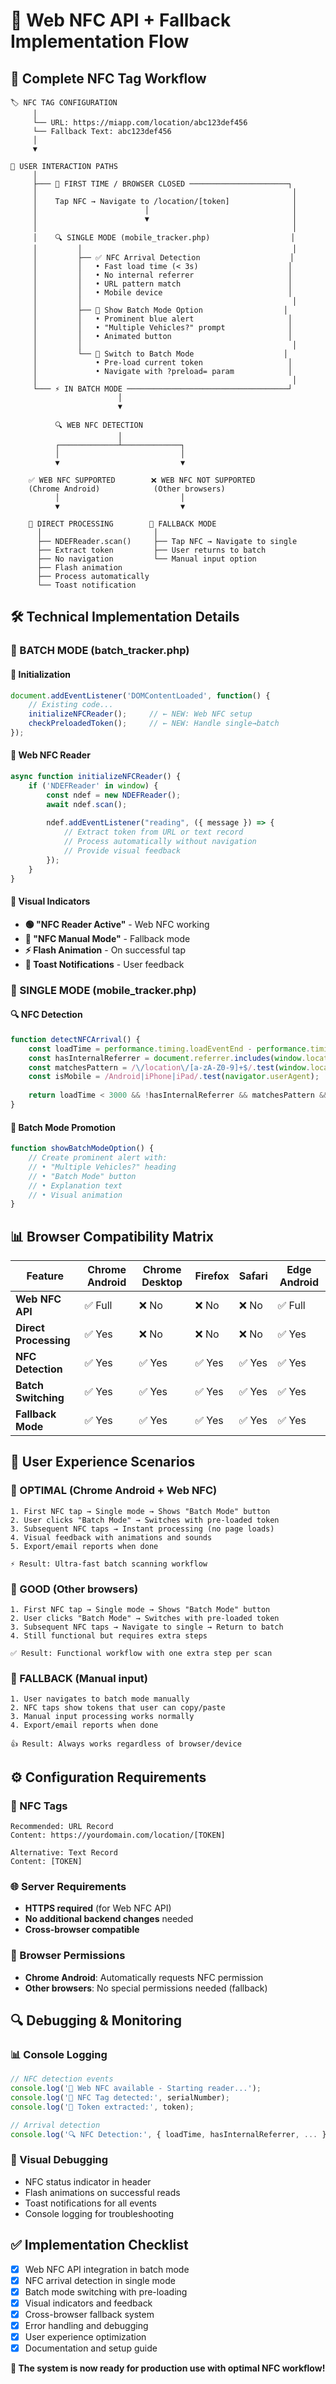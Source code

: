 # 🚀 Web NFC API + Fallback Implementation Flow

## 📱 Complete NFC Tag Workflow

```
🏷️ NFC TAG CONFIGURATION
     │
     └── URL: https://miapp.com/location/abc123def456
     └── Fallback Text: abc123def456
     │
     ▼
     
🔀 USER INTERACTION PATHS
     │
     ├─── 📱 FIRST TIME / BROWSER CLOSED ──────────────────────┐
     │                                                         │
     │    Tap NFC → Navigate to /location/[token]              │
     │                        │                                │
     │                        ▼                                │
     │                                                         │
     │    🔍 SINGLE MODE (mobile_tracker.php)                  │
     │         │                                               │
     │         ├── ✅ NFC Arrival Detection                    │
     │         │   • Fast load time (< 3s)                    │
     │         │   • No internal referrer                     │
     │         │   • URL pattern match                        │
     │         │   • Mobile device                            │
     │         │                                               │
     │         ├── 🎨 Show Batch Mode Option                  │
     │         │   • Prominent blue alert                     │
     │         │   • "Multiple Vehicles?" prompt              │
     │         │   • Animated button                          │
     │         │                                               │
     │         └── 🔄 Switch to Batch Mode                    │
     │             • Pre-load current token                   │
     │             • Navigate with ?preload= param            │
     │                                                         │
     └─── ⚡ IN BATCH MODE ────────────────────────────────────┘
                        │
                        ▼
                        
          🔍 WEB NFC DETECTION
                        │
          ┌─────────────┴─────────────┐
          │                           │
          ▼                           ▼
          
    ✅ WEB NFC SUPPORTED        ❌ WEB NFC NOT SUPPORTED
    (Chrome Android)            (Other browsers)
          │                           │
          ▼                           ▼
          
    🎯 DIRECT PROCESSING        🔄 FALLBACK MODE
      │                         │
      ├── NDEFReader.scan()     ├── Tap NFC → Navigate to single
      ├── Extract token         ├── User returns to batch
      ├── No navigation         └── Manual input option
      ├── Flash animation       
      ├── Process automatically 
      └── Toast notification    
```

## 🛠️ Technical Implementation Details

### **🔵 BATCH MODE (batch_tracker.php)**

#### **🚀 Initialization**
```javascript
document.addEventListener('DOMContentLoaded', function() {
    // Existing code...
    initializeNFCReader();     // ← NEW: Web NFC setup
    checkPreloadedToken();     // ← NEW: Handle single→batch
});
```

#### **📱 Web NFC Reader**
```javascript
async function initializeNFCReader() {
    if ('NDEFReader' in window) {
        const ndef = new NDEFReader();
        await ndef.scan();
        
        ndef.addEventListener("reading", ({ message }) => {
            // Extract token from URL or text record
            // Process automatically without navigation
            // Provide visual feedback
        });
    }
}
```

#### **🎨 Visual Indicators**
- **🟢 "NFC Reader Active"** - Web NFC working
- **🔴 "NFC Manual Mode"** - Fallback mode
- **⚡ Flash Animation** - On successful tap
- **📱 Toast Notifications** - User feedback

### **🔵 SINGLE MODE (mobile_tracker.php)**

#### **🔍 NFC Detection**
```javascript
function detectNFCArrival() {
    const loadTime = performance.timing.loadEventEnd - performance.timing.navigationStart;
    const hasInternalReferrer = document.referrer.includes(window.location.hostname);
    const matchesPattern = /\/location\/[a-zA-Z0-9]+$/.test(window.location.pathname);
    const isMobile = /Android|iPhone|iPad/.test(navigator.userAgent);
    
    return loadTime < 3000 && !hasInternalReferrer && matchesPattern && isMobile;
}
```

#### **🎨 Batch Mode Promotion**
```javascript
function showBatchModeOption() {
    // Create prominent alert with:
    // • "Multiple Vehicles?" heading
    // • "Batch Mode" button
    // • Explanation text
    // • Visual animation
}
```

## 📊 Browser Compatibility Matrix

| Feature | Chrome Android | Chrome Desktop | Firefox | Safari | Edge Android |
|---------|---------------|----------------|---------|--------|--------------|
| **Web NFC API** | ✅ Full | ❌ No | ❌ No | ❌ No | ✅ Full |
| **Direct Processing** | ✅ Yes | ❌ No | ❌ No | ❌ No | ✅ Yes |
| **NFC Detection** | ✅ Yes | ✅ Yes | ✅ Yes | ✅ Yes | ✅ Yes |
| **Batch Switching** | ✅ Yes | ✅ Yes | ✅ Yes | ✅ Yes | ✅ Yes |
| **Fallback Mode** | ✅ Yes | ✅ Yes | ✅ Yes | ✅ Yes | ✅ Yes |

## 🎯 User Experience Scenarios

### **🌟 OPTIMAL (Chrome Android + Web NFC)**
```
1. First NFC tap → Single mode → Shows "Batch Mode" button
2. User clicks "Batch Mode" → Switches with pre-loaded token
3. Subsequent NFC taps → Instant processing (no page loads)
4. Visual feedback with animations and sounds
5. Export/email reports when done

⚡ Result: Ultra-fast batch scanning workflow
```

### **🔄 GOOD (Other browsers)**
```
1. First NFC tap → Single mode → Shows "Batch Mode" button  
2. User clicks "Batch Mode" → Switches with pre-loaded token
3. Subsequent NFC taps → Navigate to single → Return to batch
4. Still functional but requires extra steps

✅ Result: Functional workflow with one extra step per scan
```

### **📱 FALLBACK (Manual input)**
```
1. User navigates to batch mode manually
2. NFC taps show tokens that user can copy/paste
3. Manual input processing works normally
4. Export/email reports when done

👍 Result: Always works regardless of browser/device
```

## ⚙️ Configuration Requirements

### **🔧 NFC Tags**
```
Recommended: URL Record
Content: https://yourdomain.com/location/[TOKEN]

Alternative: Text Record  
Content: [TOKEN]
```

### **🌐 Server Requirements**
- **HTTPS required** (for Web NFC API)
- **No additional backend changes** needed
- **Cross-browser compatible**

### **📱 Browser Permissions**
- **Chrome Android**: Automatically requests NFC permission
- **Other browsers**: No special permissions needed (fallback)

## 🔍 Debugging & Monitoring

### **📊 Console Logging**
```javascript
// NFC detection events
console.log('🔵 Web NFC available - Starting reader...');
console.log('📱 NFC Tag detected:', serialNumber);
console.log('🎯 Token extracted:', token);

// Arrival detection  
console.log('🔍 NFC Detection:', { loadTime, hasInternalReferrer, ... });
```

### **🎨 Visual Debugging**
- NFC status indicator in header
- Flash animations on successful reads
- Toast notifications for all events
- Console logging for troubleshooting

## ✅ Implementation Checklist

- [x] Web NFC API integration in batch mode
- [x] NFC arrival detection in single mode  
- [x] Batch mode switching with pre-loading
- [x] Visual indicators and feedback
- [x] Cross-browser fallback system
- [x] Error handling and debugging
- [x] User experience optimization
- [x] Documentation and setup guide

**🚀 The system is now ready for production use with optimal NFC workflow!**